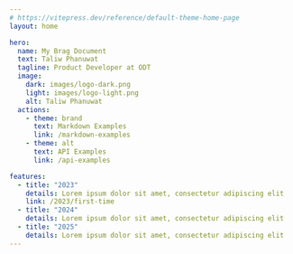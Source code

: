 ```yaml
---
# https://vitepress.dev/reference/default-theme-home-page
layout: home

hero:
  name: My Brag Document
  text: Taliw Phanuwat
  tagline: Product Developer at ODT
  image:
    dark: images/logo-dark.png
    light: images/logo-light.png
    alt: Taliw Phanuwat
  actions:
    - theme: brand
      text: Markdown Examples
      link: /markdown-examples
    - theme: alt
      text: API Examples
      link: /api-examples

features:
  - title: "2023"
    details: Lorem ipsum dolor sit amet, consectetur adipiscing elit
    link: /2023/first-time
  - title: "2024"
    details: Lorem ipsum dolor sit amet, consectetur adipiscing elit
  - title: "2025"
    details: Lorem ipsum dolor sit amet, consectetur adipiscing elit
---
```

